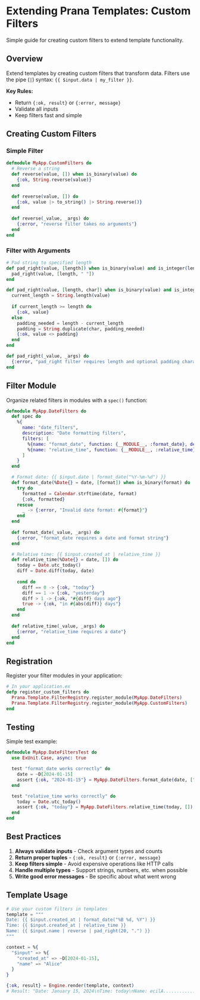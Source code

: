 # Extending Prana Templates: Custom Filters

Simple guide for creating custom filters to extend template functionality.

## Overview

Extend templates by creating custom filters that transform data. Filters use the pipe (`|`) syntax: `{{ $input.data | my_filter }}`.

**Key Rules:**
- Return `{:ok, result}` or `{:error, message}`
- Validate all inputs
- Keep filters fast and simple

## Creating Custom Filters

### Simple Filter

```elixir
defmodule MyApp.CustomFilters do
  # Reverse a string
  def reverse(value, []) when is_binary(value) do
    {:ok, String.reverse(value)}
  end
  
  def reverse(value, []) do
    {:ok, value |> to_string() |> String.reverse()}
  end
  
  def reverse(_value, _args) do
    {:error, "reverse filter takes no arguments"}
  end
end
```

### Filter with Arguments

```elixir
# Pad string to specified length
def pad_right(value, [length]) when is_binary(value) and is_integer(length) do
  pad_right(value, [length, " "])
end

def pad_right(value, [length, char]) when is_binary(value) and is_integer(length) and is_binary(char) do
  current_length = String.length(value)
  
  if current_length >= length do
    {:ok, value}
  else
    padding_needed = length - current_length
    padding = String.duplicate(char, padding_needed)
    {:ok, value <> padding}
  end
end

def pad_right(_value, _args) do
  {:error, "pad_right filter requires length and optional padding character"}
end
```

## Filter Module

Organize related filters in modules with a `spec()` function:

```elixir
defmodule MyApp.DateFilters do
  def spec do
    %{
      name: "date_filters",
      description: "Date formatting filters",
      filters: [
        %{name: "format_date", function: {__MODULE__, :format_date}, description: "Format date"},
        %{name: "relative_time", function: {__MODULE__, :relative_time}, description: "Relative time"}
      ]
    }
  end

  # Format date: {{ $input.date | format_date("%Y-%m-%d") }}
  def format_date(%Date{} = date, [format]) when is_binary(format) do
    try do
      formatted = Calendar.strftime(date, format)
      {:ok, formatted}
    rescue
      _ -> {:error, "Invalid date format: #{format}"}
    end
  end
  
  def format_date(_value, _args) do
    {:error, "format_date requires a date and format string"}
  end

  # Relative time: {{ $input.created_at | relative_time }}
  def relative_time(%Date{} = date, []) do
    today = Date.utc_today()
    diff = Date.diff(today, date)
    
    cond do
      diff == 0 -> {:ok, "today"}
      diff == 1 -> {:ok, "yesterday"}
      diff > 1 -> {:ok, "#{diff} days ago"}
      true -> {:ok, "in #{abs(diff)} days"}
    end
  end
  
  def relative_time(_value, _args) do
    {:error, "relative_time requires a date"}
  end
end
```

## Registration

Register your filter modules in your application:

```elixir
# In your application.ex
defp register_custom_filters do
  Prana.Template.FilterRegistry.register_module(MyApp.DateFilters)
  Prana.Template.FilterRegistry.register_module(MyApp.CustomFilters)
end
```

## Testing

Simple test example:

```elixir
defmodule MyApp.DateFiltersTest do
  use ExUnit.Case, async: true

  test "format_date works correctly" do
    date = ~D[2024-01-15]
    assert {:ok, "2024-01-15"} = MyApp.DateFilters.format_date(date, ["%Y-%m-%d"])
  end

  test "relative_time works correctly" do
    today = Date.utc_today()
    assert {:ok, "today"} = MyApp.DateFilters.relative_time(today, [])
  end
end
```

## Best Practices

1. **Always validate inputs** - Check argument types and counts
2. **Return proper tuples** - `{:ok, result}` or `{:error, message}`
3. **Keep filters simple** - Avoid expensive operations like HTTP calls
4. **Handle multiple types** - Support strings, numbers, etc. when possible
5. **Write good error messages** - Be specific about what went wrong

## Template Usage

```elixir
# Use your custom filters in templates
template = """
Date: {{ $input.created_at | format_date("%B %d, %Y") }}
Time: {{ $input.created_at | relative_time }}
Name: {{ $input.name | reverse | pad_right(20, ".") }}
"""

context = %{
  "$input" => %{
    "created_at" => ~D[2024-01-15],
    "name" => "Alice"
  }
}

{:ok, result} = Engine.render(template, context)
# Result: "Date: January 15, 2024\nTime: today\nName: ecilA..............."
```